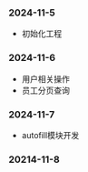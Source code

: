 ### 2024-11-5

+ 初始化工程

### 2024-11-6
+ 用户相关操作
+ 员工分页查询

### 2024-11-7
+ autofill模块开发

### 20214-11-8

